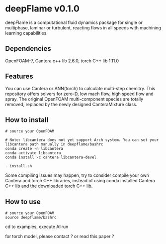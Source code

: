 # deepFlame v0.1.0
deepFlame is a computational fluid dynamics package for single or multiphase, laminar or turbulent, reacting flows in all speeds with machining learning capabilities.  

## Dependencies
OpenFOAM-7, Cantera c++ lib 2.6.0, torch C++ lib 1.11.0

## Features
You can use Cantera or ANN(torch) to calculate multi-step chemitry.
This repository offers solvers for zero-D, low mach flow, high speed flow and spray.
The original OpenFOAM multi-component species are totally removed, replaced by the newly designed CanteraMixture class.

## How to install
```shell
# source your OpenFOAM

# Note: libcantera does not yet support Arch system. You can set your libcantera path manually in deepflame/bashrc
conda create -n libcantera
conda activate libcantera
conda install -c cantera libcantera-devel

. install.sh
```

Some compiling issues may happen, try to consider compile your own Cantera and torch C++ libraries, instead of using conda installed Cantera C++ lib and the downloaded torch C++ lib.

## How to use

```shell
# source your OpenFOAM
source deepflame/bashrc
```
cd to examples, execute Allrun

for torch model, please contact ? or read this paper ?
